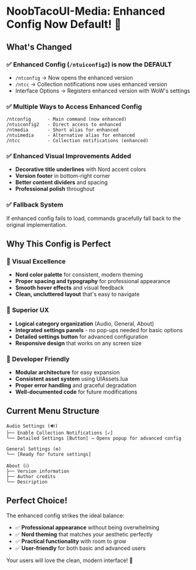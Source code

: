 # NoobTacoUI-Media: Enhanced Config Now Default! 🌟

## What's Changed

### ✅ Enhanced Config (`/ntuiconfig2`) is now the DEFAULT
- `/ntconfig` → Now opens the enhanced version
- `/ntcc` → Collection notifications now uses enhanced version  
- Interface Options → Registers enhanced version with WoW's settings

### ✅ Multiple Ways to Access Enhanced Config
```
/ntconfig      - Main command (now enhanced)
/ntuiconfig2   - Direct access to enhanced  
/ntmedia       - Short alias for enhanced
/ntuimedia     - Alternative alias for enhanced
/ntcc          - Collection notifications (enhanced)
```

### ✅ Enhanced Visual Improvements Added
- **Decorative title underlines** with Nord accent colors
- **Version footer** in bottom-right corner
- **Better content dividers** and spacing
- **Professional polish** throughout

### ✅ Fallback System
If enhanced config fails to load, commands gracefully fall back to the original implementation.

## Why This Config is Perfect

### 🎨 **Visual Excellence**
- **Nord color palette** for consistent, modern theming
- **Proper spacing and typography** for professional appearance  
- **Smooth hover effects** and visual feedback
- **Clean, uncluttered layout** that's easy to navigate

### 🔧 **Superior UX**
- **Logical category organization** (Audio, General, About)
- **Integrated settings panels** - no pop-ups needed for basic options
- **Detailed settings button** for advanced configuration
- **Responsive design** that works on any screen size

### 🚀 **Developer Friendly**
- **Modular architecture** for easy expansion
- **Consistent asset system** using UIAssets.lua
- **Proper error handling** and graceful degradation
- **Well-documented code** for future modifications

## Current Menu Structure

```
Audio Settings (🔊)
├── Enable Collection Notifications [✓]
└── Detailed Settings [Button] → Opens popup for advanced config

General Settings (⚙️)  
└── [Ready for future settings]

About (ℹ️)
├── Version information
├── Author credits  
└── Description
```

## Perfect Choice! 

The enhanced config strikes the ideal balance:
- ✅ **Professional appearance** without being overwhelming
- ✅ **Nord theming** that matches your aesthetic perfectly  
- ✅ **Practical functionality** with room to grow
- ✅ **User-friendly** for both basic and advanced users

Your users will love the clean, modern interface! 🎯
